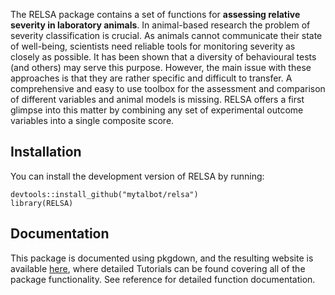 
The RELSA package contains a set of functions for **assessing relative severity in laboratory animals**. In animal-based research the problem of severity classification is crucial. As animals cannot communicate their state of well-being, scientists need reliable tools for monitoring severity as closely as possible. It has been shown that a diversity of behavioural tests (and others) may serve this purpose. However, the main issue with these approaches is that they are rather specific and difficult to transfer. A comprehensive and easy to use toolbox for the assessment and comparison of different variables and animal models is missing. RELSA offers a first glimpse into this matter by combining any set of experimental outcome variables into a single composite score.

Installation
------------

You can install the development version of RELSA by running:

    devtools::install_github("mytalbot/relsa")
    library(RELSA)

Documentation
-------------

This package is documented using pkgdown, and the resulting website is available [here](https://talbotsr.com/RELSA), where detailed Tutorials can be found covering all of the package functionality. See reference for detailed function documentation.
